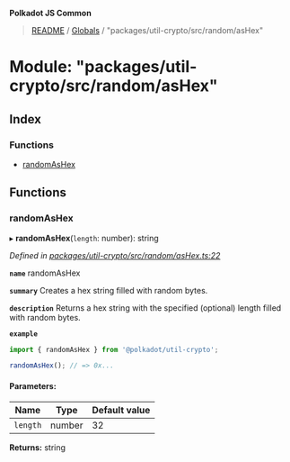 **Polkadot JS Common**

> [README](../README.md) / [Globals](../globals.md) / "packages/util-crypto/src/random/asHex"

# Module: "packages/util-crypto/src/random/asHex"

## Index

### Functions

* [randomAsHex](_packages_util_crypto_src_random_ashex_.md#randomashex)

## Functions

### randomAsHex

▸ **randomAsHex**(`length`: number): string

*Defined in [packages/util-crypto/src/random/asHex.ts:22](https://github.com/polkadot-js/common/blob/975103fd/packages/util-crypto/src/random/asHex.ts#L22)*

**`name`** randomAsHex

**`summary`** Creates a hex string filled with random bytes.

**`description`** 
Returns a hex string with the specified (optional) length filled with random bytes.

**`example`** 
<BR>

```javascript
import { randomAsHex } from '@polkadot/util-crypto';

randomAsHex(); // => 0x...
```

#### Parameters:

Name | Type | Default value |
------ | ------ | ------ |
`length` | number | 32 |

**Returns:** string

